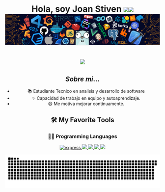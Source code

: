 <div align="center">
<h1 align="center">Hola, soy Joan Stiven</a> <img src="https://raw.githubusercontent.com/MartinHeinz/MartinHeinz/master/wave.gif" width="30px"><img src="https://emoji.slack-edge.com/T0172CCPGUW/party-blob/d7253707fa13e9ee.gif" width="30"/>
  
<img src="https://github.com/Jaydeep-Yadav/Jaydeep-Yadav/blob/main/banner.png">
  
  <p align="center"> 
 <img src="https://readme-typing-svg.herokuapp.com/?lines=¡Bienvenidos+a+mi+Perfil+GitHub!&center=true&width=360&height=30">
</p>


  
## *Sobre mi*...
   
- 📚 Estudiante Tecnico en analisis y desarrollo de software 
- ✨ Capacidad de trabajo en equipo y autoaprendizaje.
- 😄 Me motiva mejorar continuamente.

  

## 🛠️ My Favorite Tools

### 👨‍💻 Programming Languages

<p align="center"> 
    <a href="https://www.cprogramming.com/" target="_blank"> <img src="https://img.icons8.com/color/452/c-programming.png" alt="express" width="44" height="44"/> </a>
    <a href="https://www.java.com" target="_blank"> <img src="https://img.icons8.com/color/48/000000/java-coffee-cup-logo.png"/ > </a>
    <a href="https://developer.mozilla.org/en-US/docs/Web/JavaScript" target="_blank"> <img src="https://img.icons8.com/color/48/000000/javascript.png"/> </a> 
    <a href="https://www.w3.org/html/" target="_blank"> <img src="https://img.icons8.com/color/48/000000/html-5.png"/> </a> 
    <a href="https://www.w3schools.com/css/" target="_blank"> <img src="https://img.icons8.com/color/48/000000/css3.png"/> </a> 

</p>

![snake gif](https://github.com/TekyaygilFethi/TekyaygilFethi/blob/output/github-contribution-grid-snake.svg)

